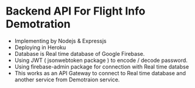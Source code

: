# Backend API For Flight Info Demotration

- Implementing by Nodejs & Expressjs
- Deploying in Heroku
- Database is Real time database of Google Firebase.
- Using JWT ( jsonwebtoken package ) to encode / decode password.
- Using firebase-admin package for connection with Real time databse
- This works as an API Gateway to connect to Real time database and another service from Demotraion service.
